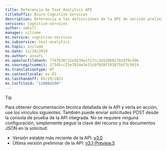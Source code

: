 ```yaml
---
title: Referencia de Text Analytics API
titleSuffix: Azure Cognitive Services
description: Referencia a las definiciones de la API de versión preliminar más reciente y estable
services: cognitive-services
author: aahill
manager: nitinme
ms.service: cognitive-services
ms.subservice: text-analytics
ms.topic: include
ms.date: 11/19/2019
ms.author: assafi
ms.openlocfilehash: f76fb36722e9239e1f27cc3a529b81f014f9c496
ms.sourcegitcommit: 17345cc21e7b14e3e31cbf920f191875bf3c5914
ms.translationtype: HT
ms.contentlocale: es-ES
ms.lasthandoff: 05/19/2021
ms.locfileid: "110084290"
---
```

> [!Tip]
> Para obtener documentación técnica detallada de la API y verla en acción, use los vínculos siguientes. También puede enviar solicitudes POST desde la consola de prueba de la API integrada. No se requiere ninguna configuración, simplemente pegue la clave del recurso y los documentos JSON en la solicitud:
> - Versión estable más reciente de la API: [v3.0](https://westcentralus.dev.cognitive.microsoft.com/docs/services/TextAnalytics-v3-0)
> - Última versión preliminar de la API: [v3.1-Preview.5](https://westcentralus.dev.cognitive.microsoft.com/docs/services/TextAnalytics-v3-1-Preview-5)
